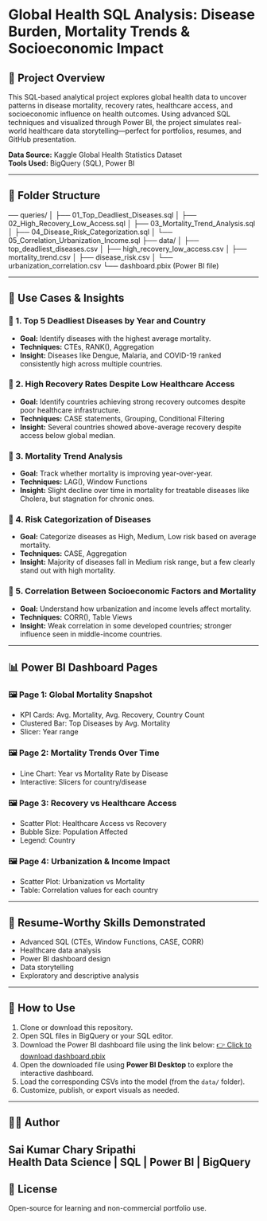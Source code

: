 # Global Health SQL Analysis: Disease Burden, Mortality Trends & Socioeconomic Impact

## 🧠 Project Overview
This SQL-based analytical project explores global health data to uncover patterns in disease mortality, recovery rates, healthcare access, and socioeconomic influence on health outcomes. Using advanced SQL techniques and visualized through Power BI, the project simulates real-world healthcare data storytelling—perfect for portfolios, resumes, and GitHub presentation.

**Data Source:** Kaggle Global Health Statistics Dataset  
**Tools Used:** BigQuery (SQL), Power BI

---

## 📂 Folder Structure
── queries/
│ ├── 01_Top_Deadliest_Diseases.sql
│ ├── 02_High_Recovery_Low_Access.sql
│ ├── 03_Mortality_Trend_Analysis.sql
│ ├── 04_Disease_Risk_Categorization.sql
│ └── 05_Correlation_Urbanization_Income.sql
├── data/
│ ├── top_deadliest_diseases.csv
│ ├── high_recovery_low_access.csv
│ ├── mortality_trend.csv
│ ├── disease_risk.csv
│ └── urbanization_correlation.csv
└── dashboard.pbix (Power BI file)

---

## 🧪 Use Cases & Insights

### 📌 1. **Top 5 Deadliest Diseases by Year and Country**
- **Goal:** Identify diseases with the highest average mortality.
- **Techniques:** CTEs, RANK(), Aggregation
- **Insight:** Diseases like Dengue, Malaria, and COVID-19 ranked consistently high across multiple countries.

### 📌 2. **High Recovery Rates Despite Low Healthcare Access**
- **Goal:** Identify countries achieving strong recovery outcomes despite poor healthcare infrastructure.
- **Techniques:** CASE statements, Grouping, Conditional Filtering
- **Insight:** Several countries showed above-average recovery despite access below global median.

### 📌 3. **Mortality Trend Analysis**
- **Goal:** Track whether mortality is improving year-over-year.
- **Techniques:** LAG(), Window Functions
- **Insight:** Slight decline over time in mortality for treatable diseases like Cholera, but stagnation for chronic ones.

### 📌 4. **Risk Categorization of Diseases**
- **Goal:** Categorize diseases as High, Medium, Low risk based on average mortality.
- **Techniques:** CASE, Aggregation
- **Insight:** Majority of diseases fall in Medium risk range, but a few clearly stand out with high mortality.

### 📌 5. **Correlation Between Socioeconomic Factors and Mortality**
- **Goal:** Understand how urbanization and income levels affect mortality.
- **Techniques:** CORR(), Table Views
- **Insight:** Weak correlation in some developed countries; stronger influence seen in middle-income countries.

---

## 📊 Power BI Dashboard Pages

### 🖼️ Page 1: Global Mortality Snapshot
- KPI Cards: Avg. Mortality, Avg. Recovery, Country Count
- Clustered Bar: Top Diseases by Avg. Mortality
- Slicer: Year range

### 🖼️ Page 2: Mortality Trends Over Time
- Line Chart: Year vs Mortality Rate by Disease
- Interactive: Slicers for country/disease

### 🖼️ Page 3: Recovery vs Healthcare Access
- Scatter Plot: Healthcare Access vs Recovery
- Bubble Size: Population Affected
- Legend: Country

### 🖼️ Page 4: Urbanization & Income Impact
- Scatter Plot: Urbanization vs Mortality
- Table: Correlation values for each country

---

## 💼 Resume-Worthy Skills Demonstrated
- Advanced SQL (CTEs, Window Functions, CASE, CORR)
- Healthcare data analysis
- Power BI dashboard design
- Data storytelling
- Exploratory and descriptive analysis

---

## 🚀 How to Use

1. Clone or download this repository.
2. Open SQL files in BigQuery or your SQL editor.
3. Download the Power BI dashboard file using the link below:
   [👉 Click to download dashboard.pbix](https://drive.google.com/uc?export=download&id=19jGqw3DQnHwVcCEyDdUP55A168fo4Wt8)
4. Open the downloaded file using **Power BI Desktop** to explore the interactive dashboard.
5. Load the corresponding CSVs into the model (from the `data/` folder).
6. Customize, publish, or export visuals as needed.

---

## 👨‍💻 Author
**Sai Kumar Chary Sripathi**  
Health Data Science | SQL | Power BI | BigQuery  
---

## 📎 License
Open-source for learning and non-commercial portfolio use.
